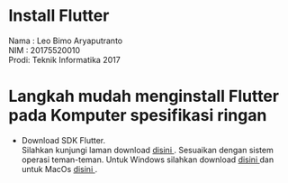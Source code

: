 # Install Flutter
Nama : Leo Bimo Aryaputranto <br>
NIM  : 20175520010 <br>
Prodi: Teknik Informatika 2017<br>

# Langkah mudah menginstall Flutter pada Komputer spesifikasi ringan
- Download SDK Flutter.<br>
  Silahkan kunjungi laman download <a href="https://flutter.dev/docs/get-started/install"> disini </a>. Sesuaikan dengan sistem operasi teman-teman. Untuk Windows silahkan download <a href="https://flutter.dev/docs/get-started/install/windows"> disini </a> dan untuk MacOs <a href="https://flutter.dev/docs/get-started/install/macos"> disini </a>.
    

